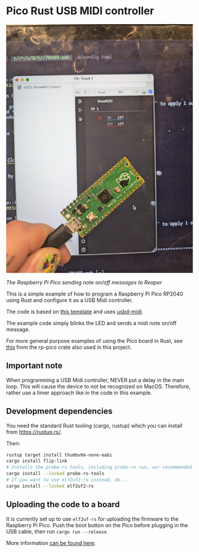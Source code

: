 # Pico Rust USB MIDI controller

![rust in action on the pico](rustpico.jpg) 

_The Raspberry Pi Pico sending note on/off messages to Reaper_

This is a simple example of how to program a Raspberry Pi Pico RP2040 using Rust and configure it as a USB Midi controller.

The code is based on [this template](https://github.com/rp-rs/rp2040-project-template) and uses [usbd-midi](https://crates.io/crates/usbd-midi).

The example code simply blinks the LED and sends a midi note on/off message. 

For more general purpose examples of using the Pico board in Rust, see [this](https://github.com/rp-rs/rp-hal-boards/tree/main/boards/rp-pico/examples) from the rp-pico crate also used in this project.

## Important note

When programming a USB Midi controller, NEVER put a delay in the main loop. This will cause the device to not be recognized on MacOS. Therefore, rather use a timer approach like in the code in this example.

## Development dependencies

You need the standard Rust tooling (cargo, rustup) which you can install from https://rustup.rs/. 

Then:

```bash
rustup target install thumbv6m-none-eabi
cargo install flip-link
# Installs the probe-rs tools, including probe-rs run, our recommended default runner
cargo install --locked probe-rs-tools
# If you want to use elf2uf2-rs instead, do...
cargo install --locked elf2uf2-rs
```

## Uploading the code to a board

It is currently set up to use `elf2uf-rs` for uploading the firmware to the Raspberry Pi Pico. Push the boot button on the Pico before plugging in the USB cable, then run `cargo run --release` 

More information [can be found here](https://github.com/rp-rs/rp2040-project-template#Running).
